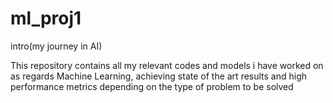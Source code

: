 # ml_proj1
intro(my journey in AI)

This repository contains all my relevant codes and models i have worked on as regards Machine Learning, achieving state of the art results and high performance metrics depending on the type of problem to be solved
